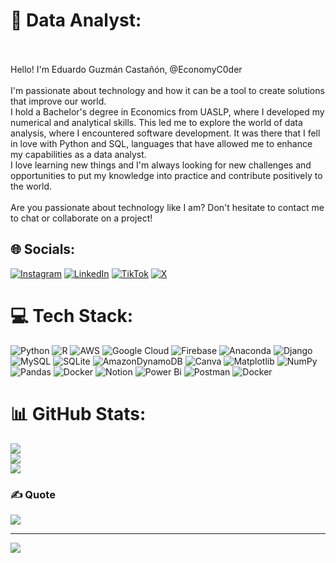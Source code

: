 # 💫 Data Analyst:
<br><br>Hello! I'm Eduardo Guzmán Castañón, @EconomyC0der <br><br>I'm passionate about technology and how it can be a tool to create solutions that improve our world.<br>I hold a Bachelor's degree in Economics from UASLP, where I developed my numerical and analytical skills. This led me to explore the world of data analysis, where I encountered software development. It was there that I fell in love with Python and SQL, languages that have allowed me to enhance my capabilities as a data analyst.<br>I love learning new things and I'm always looking for new challenges and opportunities to put my knowledge into practice and contribute positively to the world.<br><br>Are you passionate about technology like I am? Don't hesitate to contact me to chat or collaborate on a project!


## 🌐 Socials:
[![Instagram](https://img.shields.io/badge/Instagram-%23E4405F.svg?logo=Instagram&logoColor=white)](https://instagram.com/EconomyC0der) [![LinkedIn](https://img.shields.io/badge/LinkedIn-%230077B5.svg?logo=linkedin&logoColor=white)](https://linkedin.com/in/https://www.linkedin.com/in/eduardo-guzm%C3%A1nc/) [![TikTok](https://img.shields.io/badge/TikTok-%23000000.svg?logo=TikTok&logoColor=white)](https://tiktok.com/@economyc0der) [![X](https://img.shields.io/badge/X-black.svg?logo=X&logoColor=white)](https://x.com/EconomyC0der) 

# 💻 Tech Stack:
![Python](https://img.shields.io/badge/python-3670A0?style=plastic&logo=python&logoColor=ffdd54) ![R](https://img.shields.io/badge/r-%23276DC3.svg?style=plastic&logo=r&logoColor=white) ![AWS](https://img.shields.io/badge/AWS-%23FF9900.svg?style=plastic&logo=amazon-aws&logoColor=white) ![Google Cloud](https://img.shields.io/badge/GoogleCloud-%234285F4.svg?style=plastic&logo=google-cloud&logoColor=white) ![Firebase](https://img.shields.io/badge/firebase-%23039BE5.svg?style=plastic&logo=firebase) ![Anaconda](https://img.shields.io/badge/Anaconda-%2344A833.svg?style=plastic&logo=anaconda&logoColor=white) ![Django](https://img.shields.io/badge/django-%23092E20.svg?style=plastic&logo=django&logoColor=white) ![MySQL](https://img.shields.io/badge/mysql-%2300000f.svg?style=plastic&logo=mysql&logoColor=white) ![SQLite](https://img.shields.io/badge/sqlite-%2307405e.svg?style=plastic&logo=sqlite&logoColor=white) ![AmazonDynamoDB](https://img.shields.io/badge/Amazon%20DynamoDB-4053D6?style=plastic&logo=Amazon%20DynamoDB&logoColor=white) ![Canva](https://img.shields.io/badge/Canva-%2300C4CC.svg?style=plastic&logo=Canva&logoColor=white) ![Matplotlib](https://img.shields.io/badge/Matplotlib-%23ffffff.svg?style=plastic&logo=Matplotlib&logoColor=black) ![NumPy](https://img.shields.io/badge/numpy-%23013243.svg?style=plastic&logo=numpy&logoColor=white) ![Pandas](https://img.shields.io/badge/pandas-%23150458.svg?style=plastic&logo=pandas&logoColor=white) ![Docker](https://img.shields.io/badge/docker-%230db7ed.svg?style=plastic&logo=docker&logoColor=white) ![Notion](https://img.shields.io/badge/Notion-%23000000.svg?style=plastic&logo=notion&logoColor=white) ![Power Bi](https://img.shields.io/badge/power_bi-F2C811?style=plastic&logo=powerbi&logoColor=black) ![Postman](https://img.shields.io/badge/Postman-FF6C37?style=plastic&logo=postman&logoColor=white) ![Docker](https://img.shields.io/badge/docker-%230db7ed.svg?style=plastic&logo=docker&logoColor=white)
# 📊 GitHub Stats:
![](https://github-readme-stats.vercel.app/api?username=waterboxdeveloper&theme=vue-dark&hide_border=true&include_all_commits=true&count_private=false)<br/>
![](https://github-readme-streak-stats.herokuapp.com/?user=waterboxdeveloper&theme=vue-dark&hide_border=true)<br/>
![](https://github-readme-stats.vercel.app/api/top-langs/?username=waterboxdeveloper&theme=vue-dark&hide_border=true&include_all_commits=true&count_private=false&layout=compact)

### ✍️ Quote
![](https://quotes-github-readme.vercel.app/api?type=horizontal&theme=tokyonight)

---
[![](https://visitcount.itsvg.in/api?id=waterboxdeveloper&icon=9&color=3)](https://visitcount.itsvg.in)

<!-- Proudly created with GPRM ( https://gprm.itsvg.in ) -->
